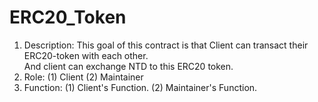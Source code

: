 # ERC20_Token
1. Description: This goal of this contract is that Client can transact their ERC20-token with each other.  
 And client can exchange NTD to this ERC20 token. 
3. Role:
  (1) Client
  (2) Maintainer
2. Function:
  (1) Client's Function.
  (2) Maintainer's Function.
